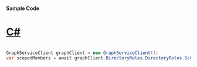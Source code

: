 #### Sample Code
# [C#](#tab/Csharp)

```C#

GraphServiceClient graphClient = new GraphServiceClient();
var scopedMembers = await graphClient.DirectoryRoles.DirectoryRoles.ScopedMembers.Request().GetAsync();

```